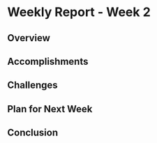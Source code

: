 # Weekly Report - Week 2

## Overview

## Accomplishments

## Challenges

## Plan for Next Week

## Conclusion
